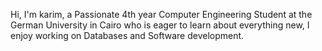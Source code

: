 Hi, I'm karim,
a Passionate 4th year Computer Engineering Student at the German University in Cairo who is eager to learn about everything new, I enjoy working on Databases and Software development.  

